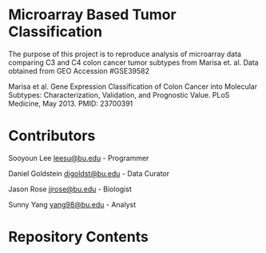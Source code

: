 # Microarray Based Tumor Classification

The purpose of this project is to reproduce analysis of microarray data comparing C3 and C4 colon cancer tumor subtypes from Marisa et. al. Data obtained from GEO Accession #GSE39582

Marisa et al. Gene Expression Classification of Colon Cancer into Molecular Subtypes: Characterization, Validation, and Prognostic Value. PLoS Medicine, May 2013. PMID: 23700391

# Contributors

Sooyoun Lee leesu@bu.edu - Programmer

Daniel Goldstein djgoldst@bu.edu - Data Curator

Jason Rose jjrose@bu.edu - Biologist

Sunny Yang yang98@bu.edu - Analyst

# Repository Contents



